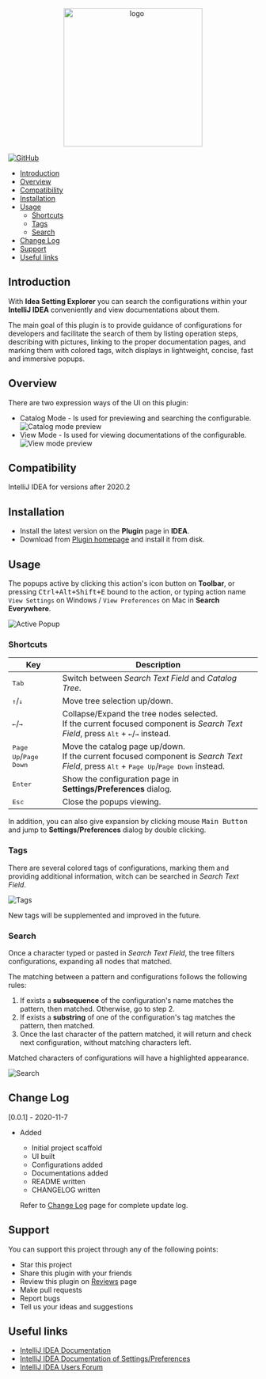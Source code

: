 
<div style="text-align: center;">
    <a href=[plugin-homepage]>
        <img src="./src/main/resources/META-INF/pluginIcon.svg" width="280" alt="logo"/>
    </a>
</div>

<!--
<div style="text-align: center; width: auto;">

[![Plugin Icon][file:plugin-icon.svg]][plugin-homepage]

</div>
-->

<!--
[![Build](https://github.com/JetBrains/intellij-platform-plugin-template/workflows/Build/badge.svg)][gh:build]
-->
[![GitHub](https://img.shields.io/github/license/sleepingraven/idea-setting-explorer)][gh:license]

  - [Introduction](#introduction)
  - [Overview](#overview)
  - [Compatibility](#compatibility)
  - [Installation](#installation)
  - [Usage](#usage)
    - [Shortcuts](#shortcuts)
    - [Tags](#tags)
    - [Search](#search)
  - [Change Log](#change-log)
  - [Support](#support)
  - [Useful links](#useful-links)

## Introduction

<!-- Plugin description -->
With **Idea Setting Explorer** you can search the configurations within your **IntelliJ IDEA** conveniently and view documentations about them.

The main goal of this plugin is to provide guidance of configurations for developers and facilitate the search of them by listing operation steps, describing with pictures, linking to the proper documentation pages, and marking them with colored tags, witch displays in lightweight, concise, fast and immersive popups.
<!-- Plugin description end -->

## Overview

There are two expression ways of the UI on this plugin:

- Catalog Mode - Is used for previewing and searching the configurable.
  ![Catalog mode preview][file:app-preview.png]
- View Mode - Is used for viewing documentations of the configurable.
  ![View mode preview][file:view-mode-preview.png]

## Compatibility

IntelliJ IDEA for versions after 2020.2

## Installation

- Install the latest version on the **Plugin** page in **IDEA**.
- Download from [Plugin homepage][plugin-homepage] and install it from disk.

## Usage

The popups active by clicking this action's icon button on **Toolbar**, or pressing <kbd>Ctrl+Alt+Shift+E</kbd> bound to the action, or typing action name `View Settings` on Windows / `View Preferences` on Mac in **Search Everywhere**.

![Active Popup][file:active-popup.png]

### Shortcuts

| Key | Description |
| ---- | ---- |
| <kbd>Tab</kbd> | Switch between *Search Text Field* and *Catalog Tree*. |
| <kbd>↑</kbd>/<kbd>↓</kbd> | Move tree selection up/down. |
| <kbd>←</kbd>/<kbd>→</kbd> | Collapse/Expand the tree nodes selected.<br />If the current focused component is *Search Text Field*, press <kbd>Alt</kbd> + <kbd>←</kbd>/<kbd>→</kbd> instead. |
| <kbd>Page Up</kbd>/<kbd>Page Down</kbd> | Move the catalog page up/down.<br />If the current focused component is *Search Text Field*, press <kbd>Alt</kbd> + <kbd>Page Up</kbd>/<kbd>Page Down</kbd> instead. |
| <kbd>Enter</kbd> | Show the configuration page in **Settings/Preferences** dialog. |
| <kbd>Esc</kbd> | Close the popups viewing. |

In addition, you can also give expansion by clicking mouse <kbd>Main Button</kbd> and jump to **Settings/Preferences** dialog by double clicking.

### Tags

There are several colored tags of configurations, marking them and providing additional information, witch can be searched in *Search Text Field*.

![Tags][file:tags.png]

New tags will be supplemented and improved in the future.

### Search

Once a character typed or pasted in *Search Text Field*, the tree filters configurations, expanding all nodes that matched.

The matching between a pattern and configurations follows the following rules:

1. If exists a **subsequence** of the configuration's name matches the pattern, then matched. Otherwise, go to step 2.
2. If exists a **substring** of one of the configuration's tag matches the pattern, then matched.
3. Once the last character of the pattern matched, it will return and check next configuration, without matching characters left.

Matched characters of configurations will have a highlighted appearance.

![Search][file:search.png]

## Change Log

[0.0.1] - 2020-11-7
- Added
  - Initial project scaffold
  - UI built
  - Configurations added
  - Documentations added
  - README written
  - CHANGELOG written
  
  Refer to [Change Log][gh:change-log] page for complete update log.

## Support

You can support this project through any of the following points:

- Star this project
- Share this plugin with your friends
- Review this plugin on [Reviews][plugin-reviews] page
- Make pull requests
- Report bugs
- Tell us your ideas and suggestions

## Useful links

- [IntelliJ IDEA Documentation][docs:idea]
- [IntelliJ IDEA Documentation of Settings/Preferences][docs:idea-settings-preferences]
- [IntelliJ IDEA Users Forum][jb:users-community]

[file:plugin-icon.svg]: .github/readme/pluginIcon.svg
[file:app-preview.png]: .github/readme/app-preview.png
[file:view-mode-preview.png]: .github/readme/view-mode-preview.png
[file:active-popup.png]: .github/readme/active-popup.png
[file:tags.png]: .github/readme/tags.png
[file:search.png]: .github/readme/search.png

[gh:change-log]: https://github.com/sleepingraven/idea-setting-explorer/blob/master/CHANGELOG.md
[gh:license]: https://github.com/sleepingraven/idea-setting-explorer/blob/master/LICENSE

[plugin-homepage]: https://www.jetbrains.com/help/idea/discover-intellij-idea.html
[plugin-reviews]: https://www.jetbrains.com/help/idea/discover-intellij-idea.html

[docs:idea]: https://www.jetbrains.com/help/idea/discover-intellij-idea.html
[docs:idea-settings-preferences]: https://www.jetbrains.com/help/idea/settings-preferences-dialog.html
[jb:users-community]: https://intellij-support.jetbrains.com/hc/en-us/community/topics/200382555-IntelliJ-IDEA-Users
